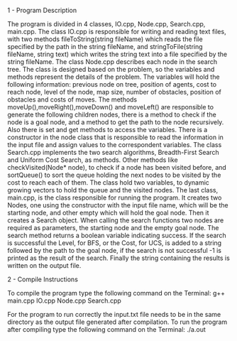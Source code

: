 1 - Program Description

The program is divided in 4 classes, IO.cpp, Node.cpp, Search.cpp, main.cpp.
The class IO.cpp is responsible for writing and reading text files, with two methods fileToString(string fileName) which reads the file specified by the path in the string fileName, and stringToFile(string fileName, string text) which writes the string text into a file specified by the string fileName.
The class Node.cpp describes each node in the search tree. The class is designed based on the problem, so the variables and methods represent the details of the problem. The variables will hold the following information: previous node on tree, position of agents, cost to reach node, level of the node, map size, number of obstacles, position of obstacles and costs of moves. The methods moveUp(),moveRight(),moveDown() and moveLeft() are responsible to generate the following children nodes, there is a method to check if the node is a goal node, and a method to get the path to the node recursively. Also there is set and get methods to access the variables. There is a constructor in the node class that is responsible to read the information in the input file and assign values to the correspondent variables.
The class Search.cpp implements the two search algorithms, Breadth-First Search and Uniform Cost Search, as methods. Other methods like checkVisited(Node* node), to check if a node has been visited before, and sortQueue() to sort the queue holding the next nodes to be visited by the cost to reach each of them. The class hold two variables, to dynamic growing vectors to hold the queue and the visited nodes.
The last class, main.cpp, is the class responsible for running the program. It creates two Nodes, one using the constructor with the input file name, which will be the starting node, and other empty which will hold the goal node. Then it creates a Search object. When calling the search functions two nodes are required as parameters, the starting node and the empty goal node. The search method returns a boolean variable indicating success. If the search is successful the Level, for BFS, or the Cost, for UCS, is added to a string followed by the path to the goal node, if the search is not successful -1 is printed as the result of the search. Finally the string containing the results is written on the output file.

2 - Compile Instructions

To compile the program type the following command on the Terminal: g++ main.cpp IO.cpp Node.cpp Search.cpp

For the program to run correctly the input.txt file needs to be in the same directory as the output file generated after compilation.
To run the program after compiling type the following command on the Terminal: ./a.out